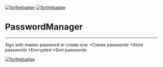   [![forthebadge](https://forthebadge.com/images/badges/made-with-python.svg)](https://forthebadge.com)  [![forthebadge](https://forthebadge.com/images/badges/built-with-love.svg)](https://forthebadge.com)

# PasswordManager
---
Sign with master password or create one:
  *Create passwords
  *Store passwords
    *Encrypted
  *Sort passwords 
  
  [![forthebadge](https://forthebadge.com/images/badges/powered-by-black-magic.svg)](https://forthebadge.com)
